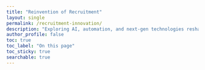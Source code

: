 ```yaml
---
title: "Reinvention of Recruitment"
layout: single
permalink: /recruitment-innovation/
description: "Exploring AI, automation, and next-gen technologies reshaping recruitment."
author_profile: false
toc: true
toc_label: "On this page"
toc_sticky: true
searchable: true
---
```

